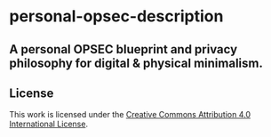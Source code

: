 # personal-opsec-description
A personal OPSEC blueprint and privacy philosophy for digital &amp; physical minimalism.
---

## License

This work is licensed under the [Creative Commons Attribution 4.0 International License](https://creativecommons.org/licenses/by/4.0/).
